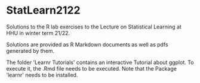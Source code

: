 # StatLearn2122

Solutions to the R lab exercises to the Lecture on Statistical Learning at HHU in winter term 21/22.

Solutions are provided as R Markdown documents as well as pdfs generated by them.

The folder 'Learnr Tutorials' contains an interactive Tutorial about ggplot. 
To execute it, the .Rmd file needs to be executed. Note that the Package 'learnr' needs to be installed.
